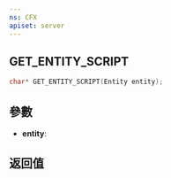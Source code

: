 ```yaml
---
ns: CFX
apiset: server
---
```

## GET_ENTITY_SCRIPT

```c
char* GET_ENTITY_SCRIPT(Entity entity);
```


## 參數
* **entity**: 

## 返回值
